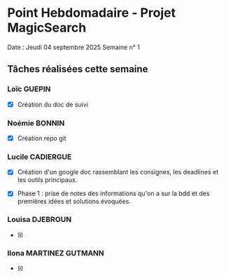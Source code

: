 # Point Hebdomadaire - Projet MagicSearch

Date : Jeudi 04 septembre 2025
Semaine n° 1

## Tâches réalisées cette semaine

### Loïc GUEPIN
- [x] Création du doc de suivi

### Noémie BONNIN
- [x] Création repo git 

### Lucile CADIERGUE
- [x] Création d'un google doc rassemblant les consignes, les deadlines et les outils principaux.
- [x] Phase 1 : prise de notes des informations qu'on a sur la bdd et des premières idées et solutions évoquées.


### Louisa DJEBROUN
- [x] 

### Ilona MARTINEZ GUTMANN
- [x] 
